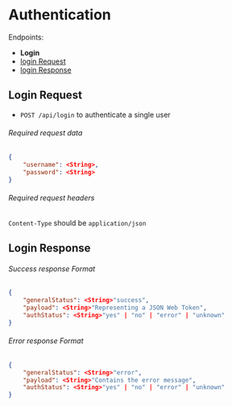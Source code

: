 Authentication
===========

Endpoints:

- **Login**
- [login Request](#login-request)
- [login Response](#login-response)

Login Request
--------------------

* `POST /api/login` to authenticate a single user

###### Required request data 

```json
{
    "username": <String>,
    "password": <String>
}
```

###### Required request headers 
`Content-Type` should be `application/json` 

Login Response
--------------------

###### Success response Format

```json
{
    "generalStatus": <String>"success",
    "payload": <String>"Representing a JSON Web Token",
    "authStatus": <String>"yes" | "no" | "error" | "unknown"
}
```

###### Error response Format

```json
{
    "generalStatus": <String>"error",
    "payload": <String>"Contains the error message",
    "authStatus": <String>"yes" | "no" | "error" | "unknown"
}
```
